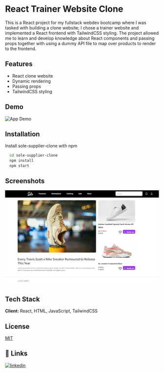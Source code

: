 
# React Trainer Website Clone

This is a React project for my fullstack webdev bootcamp where I was tasked with building a clone website; I chose a trainer website and implemented a React frontend with TailwindCSS styling. The project allowed me to learn and develop knowledge about React components and passing props together with using a dummy API file to map over products to render to the frontend. 


## Features

- React clone website
- Dynamic rendering
- Passing props
- TailwindCSS styling


## Demo

![App Demo](https://github.com/tdt13/sole-supplier-clone/blob/master/trainer_site_clone.gif?raw=true)


## Installation

Install sole-supplier-clone with npm

```bash
  cd sole-supplier-clone
  npm install
  npm start
```
    
## Screenshots

![App Screenshot](https://github.com/tdt13/sole-supplier-clone/blob/master/App_screenshot_1.PNG?raw=true)


## Tech Stack

**Client:** React, HTML, JavaScript, TailwindCSS




## License

[MIT](https://choosealicense.com/licenses/mit/)


## 🔗 Links
[![linkedin](https://img.shields.io/badge/linkedin-0A66C2?style=for-the-badge&logo=linkedin&logoColor=white)](https://www.linkedin.com/in/thomas-turner-university-of-leeds-crystallisation/)


